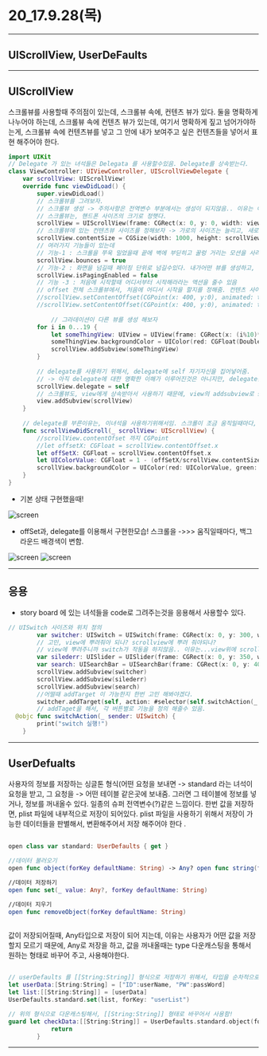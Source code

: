 # 20_17.9.28(목)

---

## UIScrollView, UserDeFaults

---

## UIScrollView

스크롤뷰를 사용할때 주의점이 있는데, 스크롤뷰 속에, 컨텐츠 뷰가 있다. 둘을 명확하게 나누어야 하는데, 스크롤뷰 속에 컨텐츠 뷰가 있는데, 여기서 명확하게 짚고 넘어가야하는게, 스크롤뷰 속에 컨텐츠뷰를 넣고 그 안에 내가 보여주고 싶은 컨텐츠들을 넣어서 표현 해주어야 한다.


```swift
import UIKit
// Delegate 가 있는 녀석들은 Delegata 를 사용할수있음. Delegate를 상속받는다.
class ViewController: UIViewController, UIScrollViewDelegate {
    var scrollView: UIScrollView!
    override func viewDidLoad() {
        super.viewDidLoad()    
        // 스크롤뷰를 그려보자.
        // 스크롤뷰 생성 -> 주의사항은 전역변수 부분에서는 생성이 되지않음.. 이유는 이때는 인스턴스를 만들기 위해서는 어떤 type가 필요한데, type가 정의되기 이전이다.
        // 스크롤뷰는, 핸드폰 사이즈의 크기로 정햇다.
        scrollView = UIScrollView(frame: CGRect(x: 0, y: 0, width: view.frame.size.width, height: view.frame.size.height))
        // 스크롤뷰에 있는 컨텐츠뷰 사이즈를 정해보자 -> 가로의 사이즈는 늘리고, 새로의 사이즈는 스크롤뷰와 같은 사이즈로 만들어줬다.
        scrollView.contentSize = CGSize(width: 1000, height: scrollView.frame.size.height)
        // 여러가지 기능들이 있는데
        // 기능-1 : 스크롤을 쭈욱 밀었을때 끝에 벽에 부딛히고 꿀렁 거리는 모션을 사라지게 할수 있다.
        scrollView.bounces = true
        // 기능-2 : 화면을 넘길때 페이징 단위로 넘길수있다. 내가어떤 뷰를 생성하고, 그 뷰의 페이징 단위로 50% 가 넘어가면 다음화면, 50% 미만이면 지금화면유지 되게 할수있음.
        scrollView.isPagingEnabled = false
        // 기능 -3 : 처음에 시작할때 어디서부터 시작해라라는 액션을 줄수 있음
        // offset 전체 스크롤뷰에서, 처음에 어디서 시작을 할지를 정해줌. 컨텐츠 사이즈의, 좌표를 찍어서 그곳으로 가게하는 애니메이션을 줄수있음. 이때 주의할점은 이녀석을 언제 불러오느냐에 따라서 애니메이션이 실행되고, 실행되지 않고가 결정됨, 모든 화면을 다 불러오고 나서 실행할것인지, 화면이 시작전에 실행되서 화면이 딱 눈에 보일때 나타나게 할것인지 고민해주어야하는 시점차이가옴.. viewdidload 말그대로, 모든 뷰들이 로드 되고난 이후니까, 화면이 눈에 보이고 실행되서 애니메이션이 실질적으로 보이지않음.
        //scrollView.setContentOffset(CGPoint(x: 400, y:0), animated: true)
        //scrollView.setContentOffset(CGPoint(x: 400, y:0), animated: true)
        
			// 그라데이션이 다른 뷰를 생성 해보자
        for i in 0...19 {
            let someThingView: UIView = UIView(frame: CGRect(x: (i%10)*100, y: (i/10)*100, width: 100, height: 100))
            someThingView.backgroundColor = UIColor(red: CGFloat(Double(i)*5/255.0), green: CGFloat(Double(i)*5/255.0), blue: CGFloat(Double(i)*5/255.0), alpha: 0.7)
            scrollView.addSubview(someThingView)
        }
        
        // delegate를 사용하기 위해서, delegate에 self 자기자신을 집어넣어줌.
        // -> 아직 delegate에 대한 명확한 이해가 이루어진것은 아니지만, delegate는 UIView가 해야할 일을 UIController가 대신해준다..? 정도로 이해해보자.
        scrollView.delegate = self
        // 스크롤뷰도, view에게 상속받아서 사용하기 때문에, view의 addsubview로 scrollview를 뿌려준다.
        view.addSubview(scrollView)
    }
    
    // delegate를 부른이유는, 이녀석을 사용하기위해서임. 스크롤이 조금 움직일때마다, 이녀석의 바로 호출된다
    func scrollViewDidScroll(_ scrollView: UIScrollView) {
        //scrollView.contentOfset 까지 CGPoint
        //let offsetX: CGFloat = scrollView.contentOffset.x
        let offSetX: CGFloat = scrollView.contentOffset.x
        let UIColorValue: CGFloat = 1 - (offSetX/scrollView.contentSize.width)
        scrollView.backgroundColor = UIColor(red: UIColorValue, green: 100/255, blue: 100/255, alpha: 1)
    }
} 
```
 
 
- 기본 상태 구현했을때!
   
<p align="center">

![screen](/study/image/UIScroll.jpg)
 
</p>

- offSet과, delegate를 이용해서 구현한모습! 스크롤을 ->>> 움직일때마다, 백그라운드 배경색이 변함.

<p align="center">

![screen](/study/image/offSet.jpg) ![screen](/study/image/offSet-1.jpg)
 
</p>

---

## 응용 

- story board 에 있는 녀석들을 code로 그려주는것을 응용해서 사용할수 있다.

```swift
// UISwitch 사이즈와 위치 정의
        var switcher: UISwitch = UISwitch(frame: CGRect(x: 0, y: 300, width: 100, height: 100))
        // 고민, view에 뿌려줘야 되나? scrollview에 뿌려 줘야되나?
        // view에 뿌려주니까 switch가 작동을 하지않음.. 이유는...view위에 scrollView가 있다고 생각해야겠다.
        var silederr: UISlider = UISlider(frame: CGRect(x: 0, y: 350, width: 500, height: 100))
        var search: UISearchBar = UISearchBar(frame: CGRect(x: 0, y: 400, width: 100, height: 100))
        scrollView.addSubview(switcher)
        scrollView.addSubview(silederr)
        scrollView.addSubview(search)
        //어떨때 addTarget 이 가능한지 한번 고민 해봐야겠다.
        switcher.addTarget(self, action: #selector(self.switchAction(_:)), for: .touchUpInside)
        // addTaget을 해서, 각 버튼별로 기능을 정의 해줄수 있음.       
  @objc func switchAction(_ sender: UISwitch) {
        print("switch 실행!")
    }
```

---

## UserDefualts 

사용자의 정보를 저장하는 싱글톤 형식(어떤 요청을 보내면 -> standard 라는 녀석이 요청을 받고, 그 요청을 -> 어떤 테이블 같은곳에 보내줌. 그러면 그 테이블에 정보를 넣거나, 정보를 꺼내올수 있다. 
일종의 슈퍼 전역변수(?)같은 느낌이다. 한번 값을 저장하면, plist 파일에 내부적으로 저장이 되어있다. 
plist 파일을 사용하기 위해서 저장이 가능한 데이터들을 판별해서, 변환해주어서 저장 해주어야 한다 .

```swift
 
open class var standard: UserDefaults { get }
 //데이터 불러오기open func object(forKey defaultName: String) -> Any? open func string(forKey defaultName: String) -> String? open func array(forKey defaultName: String) -> [Any]?
//데이터 저장하기open func set(_ value: Any?, forKey defaultName: String)
//데이터 지우기open func removeObject(forKey defaultName: String)
 
```

 값이 저장되어질때, Any타입으로 저장이 되어 지는데, 이유는 사용자가 어떤 값을 저장할지 모르기 때문에, Any로 저장을 하고, 값을 꺼내올때는 type 다운캐스팅을 통해서 원하는 형태로 바꾸어 주고, 사용해야한다.


```swift

// userDefaults 를 [[String:String]] 형식으로 저장하기 위해서, 타입을 순차적으로 변경시켜주는 모습!
let userData:[String:String] = ["ID":userName, "PW":passWord]
let list:[[String:String]] = [userData]
UserDefaults.standard.set(list, forKey: "userList")

// 위의 형식으로 다운캐스팅해서, [[String:String]] 형태로 바꾸어서 사용함!
guard let checkData:[[String:String]] = UserDefaults.standard.object(forKey: "userList") as? [[String:String]] else {
            return
        }
```

---

